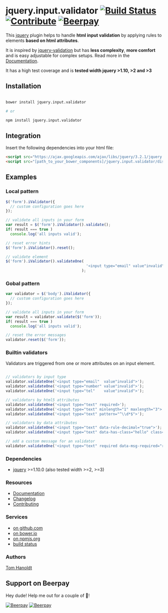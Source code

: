 # jquery.input.validator [![Build Status](https://travis-ci.org/creative-workflow/jquery.input.validator.svg?branch=master)](https://travis-ci.org/creative-workflow/jquery.input.validator) [![Contribute](https://img.shields.io/badge/Contribution-Open-brightgreen.svg)](CONTRIBUTING.md) [![Beerpay](https://beerpay.io/creative-workflow/jquery.input.validator/badge.svg?style=flat)](https://beerpay.io/creative-workflow/jquery.input.validator)

This [jquery](https://jquery.com) plugin helps to handle **html input validation** by applying rules to elements **based on html attributes**.

It is inspired by [jquery-validation](https://jqueryvalidation.org/) but has **less complexity**, **more comfort** and is easy adjustable for complex setups. Read more in the [Documentation](docs/DOCUMENTATION.md).

It has a high test coverage and is **tested width jquery >1.10, >2 and >3**

## Installation
```bash

bower install jquery.input.validator

# or

npm install jquery.input.validator

```    
## Integration
Insert the following dependencies into your html file:
```html
<script src="https://ajax.googleapis.com/ajax/libs/jquery/3.2.1/jquery.min.js"></script>
<script src="[path_to_your_bower_components]/jquery.input.validator/dist/jquery.input.validator.min.js">
```

## Examples
### Local pattern
```js
$('form').iValidator({
  // custom configuration goes here
});

// validate all inputs in your form
var result = $('form').iValidator().validate();
if( result === true )
  console.log('all inputs valid');

// reset error hints
$('form').iValidator().reset();

// validate element
$('form').iValidator().validateOne(
                                    '<input type="email" value"invalid">'
                                  );
```

### Gobal pattern
```js
var validator = $('body').iValidator({
  // custom configuration goes here
});

// validate all inputs in your form
var result = validator.validate($('form'));
if( result === true )
  console.log('all inputs valid');

// reset the error messages
validator.reset($('form'));
```

### Builtin validators
Validators are triggered from one or more attributes on an input element.
```js

// validators by input type
validator.validateOne('<input type="email"  value"invalid">');
validator.validateOne('<input type="number" value"invalid">');
validator.validateOne('<input type="tel"    value"invalid">');

// validators by html5 attributes
validator.validateOne('<input type="text" required>');
validator.validateOne('<input type="text" minlength="1" maxlength="3">');
validator.validateOne('<input type="text" pattern="^\\d*$">');

// validators by data attributes
validator.validateOne('<input type="text" data-rule-decimal="true">');
validator.validateOne('<input type="text" data-has-class="hello" class="hello">');

// add a custom message for an validator
validator.validateOne('<input type="text" required data-msg-required="required!">');
```

### Dependencies
  * [jquery](https://jquery.com) >=1.10.0 (also tested width >=2, >=3)

### Resources
  * [Documentation](docs/DOCUMENTATION.md)
  * [Changelog](docs/CHANGELOG.md)
  * [Contributing](docs/CONTRIBUTING.md)

### Services
  * [on github.com](https://github.com/creative-workflow/jquery.input.validator)
  * [on bower.io](http://bower.io/search/?q=jquery.input.validator)
  * [on npmjs.org](https://www.npmjs.com/package/jquery.input.validator)
  * [build status](https://travis-ci.org/creative-workflow/jquery.input.validator)

### Authors
  [Tom Hanoldt](https://www.tomhanoldt.info)

## Support on Beerpay
Hey dude! Help me out for a couple of :beers:!

[![Beerpay](https://beerpay.io/creative-workflow/jquery.input.validator/badge.svg?style=beer)](https://beerpay.io/creative-workflow/jquery.input.validator)  [![Beerpay](https://beerpay.io/creative-workflow/jquery.input.validator/make-wish.svg?style=flat)](https://beerpay.io/creative-workflow/jquery.input.validator?focus=wish)
